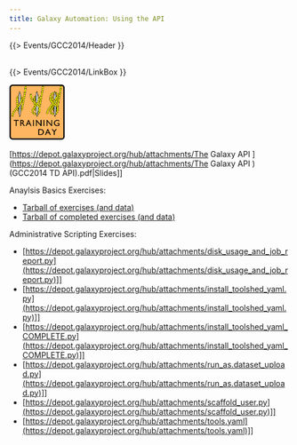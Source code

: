 ```yaml
---
title: Galaxy Automation: Using the API
---
```

{{> Events/GCC2014/Header }}
<br /><br />



{{> Events/GCC2014/LinkBox }}

<div class='right'> <a href='/src/events/gcc2014/training-day/index.md'><img src="/src/images/logos/GCC2014TrainingDayLogoSquare.png" alt="GCC2014 Training Day" width="100" /></a></div>


[https://depot.galaxyproject.org/hub/attachments/The Galaxy API ](https://depot.galaxyproject.org/hub/attachments/The Galaxy API )(GCC2014 TD API).pdf|Slides]]
 
Anaylsis Basics Exercises:
* [Tarball of exercises (and data)](https://depot.galaxyproject.org/hub/attachments/api-scripts.exercises.tar.gz)
* [Tarball of completed exercises (and data)](https://depot.galaxyproject.org/hub/attachments/api-scripts.completed.tar.gz)

Administrative Scripting Exercises:

* [https://depot.galaxyproject.org/hub/attachments/disk_usage_and_job_report.py](https://depot.galaxyproject.org/hub/attachments/disk_usage_and_job_report.py)]]
* [https://depot.galaxyproject.org/hub/attachments/install_toolshed_yaml.py](https://depot.galaxyproject.org/hub/attachments/install_toolshed_yaml.py)]]
* [https://depot.galaxyproject.org/hub/attachments/install_toolshed_yaml_COMPLETE.py](https://depot.galaxyproject.org/hub/attachments/install_toolshed_yaml_COMPLETE.py)]]
* [https://depot.galaxyproject.org/hub/attachments/run_as.dataset_upload.py](https://depot.galaxyproject.org/hub/attachments/run_as.dataset_upload.py)]]
* [https://depot.galaxyproject.org/hub/attachments/scaffold_user.py](https://depot.galaxyproject.org/hub/attachments/scaffold_user.py)]]
* [https://depot.galaxyproject.org/hub/attachments/tools.yaml](https://depot.galaxyproject.org/hub/attachments/tools.yaml)]]
